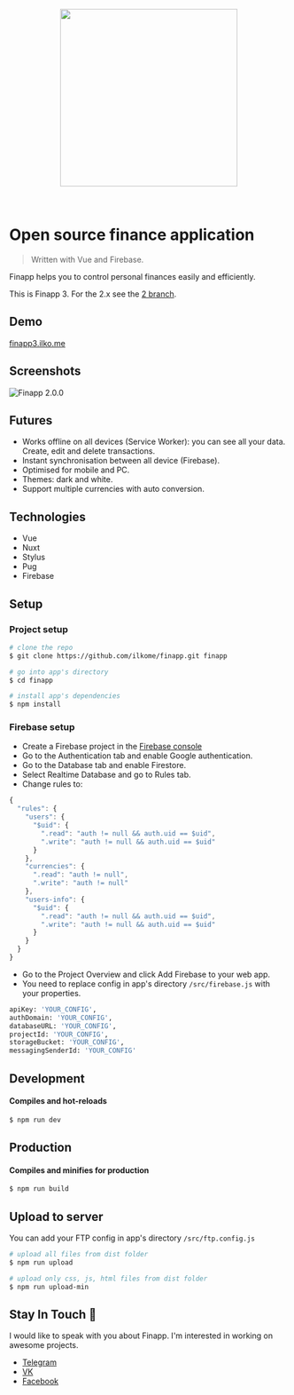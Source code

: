 <p align="center"><img align="center" style="width:320px" src="https://finapp3.ilko.me/icon.png"/></p><br/>

# Open source finance application
> Written with Vue and Firebase.

Finapp helps you to control personal finances easily and efficiently.

This is Finapp 3. For the 2.x see the [2 branch](https://github.com/ilkome/finapp).

## Demo
[finapp3.ilko.me](https://finapp3.ilko.me/)


## Screenshots
![Finapp 2.0.0](https://firebasestorage.googleapis.com/v0/b/finapp-17474.appspot.com/o/2.0.0%2Ffinapp-2.0.0-promo.png?alt=media&token=bce821da-f5fa-4e8a-be7a-8fc0ebfaf260)

## Futures
- Works offline on all devices (Service Worker): you can see all your data. Create, edit and delete transactions.
- Instant synchronisation between all device (Firebase).
- Optimised for mobile and PC.
- Themes: dark and white.
- Support multiple currencies with auto conversion.

## Technologies
- Vue
- Nuxt
- Stylus
- Pug
- Firebase

## Setup

### Project setup
``` bash
# clone the repo
$ git clone https://github.com/ilkome/finapp.git finapp

# go into app's directory
$ cd finapp

# install app's dependencies
$ npm install
```

### Firebase setup
- Create a Firebase project in the [Firebase console](https://console.firebase.google.com/)
- Go to the Authentication tab and enable Google authentication.
- Go to the Database tab and enable Firestore.
- Select Realtime Database and go to Rules tab.
- Change rules to:
``` javascript
{
  "rules": {
    "users": {
      "$uid": {
        ".read": "auth != null && auth.uid == $uid",
        ".write": "auth != null && auth.uid == $uid"
      }
    },
    "currencies": {
      ".read": "auth != null",
      ".write": "auth != null"
    },
    "users-info": {
      "$uid": {
        ".read": "auth != null && auth.uid == $uid",
        ".write": "auth != null && auth.uid == $uid"
      }
    }
  }
}
```
- Go to the Project Overview and click Add Firebase to your web app.
- You need to replace config in app's directory `/src/firebase.js` with your properties.
``` bash
apiKey: 'YOUR_CONFIG',
authDomain: 'YOUR_CONFIG',
databaseURL: 'YOUR_CONFIG',
projectId: 'YOUR_CONFIG',
storageBucket: 'YOUR_CONFIG',
messagingSenderId: 'YOUR_CONFIG'
```


## Development

#### Compiles and hot-reloads
``` bash
$ npm run dev
```

## Production
#### Compiles and minifies for production
``` bash
$ npm run build
```

## Upload to server
You can add your FTP config in app's directory `/src/ftp.config.js`

``` bash
# upload all files from dist folder
$ npm run upload

# upload only css, js, html files from dist folder
$ npm run upload-min
```

## Stay In Touch 🤪
I would like to speak with you about Finapp. I'm interested in working on awesome projects.
- [Telegram](https://t.me/ilkome)
- [VK](https://www.vk.com/ilkome)
- [Facebook](https://www.facebook.com/ilkome)
